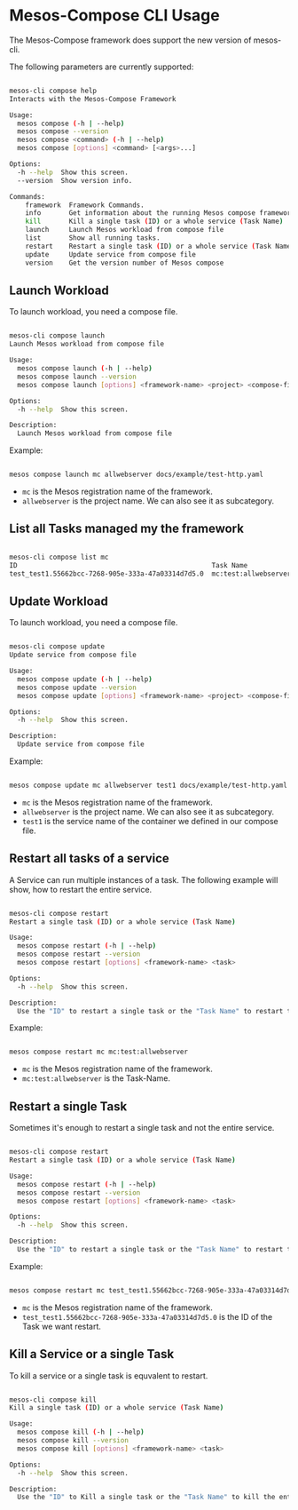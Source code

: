 # Mesos-Compose CLI Usage

The Mesos-Compose framework does support the new version of mesos-cli.


The following parameters are currently supported:

```bash

mesos-cli compose help
Interacts with the Mesos-Compose Framework

Usage:
  mesos compose (-h | --help)
  mesos compose --version
  mesos compose <command> (-h | --help)
  mesos compose [options] <command> [<args>...]

Options:
  -h --help  Show this screen.
  --version  Show version info.

Commands:
    framework  Framework Commands.
    info       Get information about the running Mesos compose framework.
    kill       Kill a single task (ID) or a whole service (Task Name)
    launch     Launch Mesos workload from compose file
    list       Show all running tasks.
    restart    Restart a single task (ID) or a whole service (Task Name)
    update     Update service from compose file
    version    Get the version number of Mesos compose

```

## Launch Workload

To launch workload, you need a compose file.


```bash

mesos-cli compose launch
Launch Mesos workload from compose file

Usage:
  mesos compose launch (-h | --help)
  mesos compose launch --version
  mesos compose launch [options] <framework-name> <project> <compose-file>

Options:
  -h --help  Show this screen.

Description:
  Launch Mesos workload from compose file
```

Example:

```bash

mesos compose launch mc allwebserver docs/example/test-http.yaml

```

- `mc` is the Mesos registration name of the framework.
- `allwebserver` is the project name. We can also see it as subcategory.

## List all Tasks managed my the framework

```bash

mesos-cli compose list mc
ID                                                 Task Name             State         Mesos Agent
test_test1.55662bcc-7268-905e-333a-47a03314d7d5.0  mc:test:allwebserver  TASK_RUNNING  testagent.test.internal

```

## Update Workload

To launch workload, you need a compose file.


```bash

mesos-cli compose update
Update service from compose file

Usage:
  mesos compose update (-h | --help)
  mesos compose update --version
  mesos compose update [options] <framework-name> <project> <compose-file>

Options:
  -h --help  Show this screen.

Description:
  Update service from compose file
```

Example:

```bash

mesos compose update mc allwebserver test1 docs/example/test-http.yaml

```

- `mc` is the Mesos registration name of the framework.
- `allwebserver` is the project name. We can also see it as subcategory.
- `test1` is the service name of the container we defined in our compose file.

## Restart all tasks of a service

A Service can run multiple instances of a task. The following example will show,
how to restart the entire service.


```bash

mesos-cli compose restart
Restart a single task (ID) or a whole service (Task Name)

Usage:
  mesos compose restart (-h | --help)
  mesos compose restart --version
  mesos compose restart [options] <framework-name> <task>

Options:
  -h --help  Show this screen.

Description:
  Use the "ID" to restart a single task or the "Task Name" to restart the entire service.

```

Example:

```bash

mesos compose restart mc mc:test:allwebserver

```

- `mc` is the Mesos registration name of the framework.
- `mc:test:allwebserver` is the Task-Name.

## Restart a single Task

Sometimes it's enough to restart a single task and not the entire service.

```bash

mesos-cli compose restart
Restart a single task (ID) or a whole service (Task Name)

Usage:
  mesos compose restart (-h | --help)
  mesos compose restart --version
  mesos compose restart [options] <framework-name> <task>

Options:
  -h --help  Show this screen.

Description:
  Use the "ID" to restart a single task or the "Task Name" to restart the entire service.

```

Example:

```bash

mesos compose restart mc test_test1.55662bcc-7268-905e-333a-47a03314d7d5.0

```

- `mc` is the Mesos registration name of the framework.
- `test_test1.55662bcc-7268-905e-333a-47a03314d7d5.0` is the ID of the Task we want restart.

## Kill a Service or a single Task

To kill a service or a single task is equvalent to restart.

```bash

mesos-cli compose kill
Kill a single task (ID) or a whole service (Task Name)

Usage:
  mesos compose kill (-h | --help)
  mesos compose kill --version
  mesos compose kill [options] <framework-name> <task>

Options:
  -h --help  Show this screen.

Description:
  Use the "ID" to Kill a single task or the "Task Name" to kill the entire service.

```
